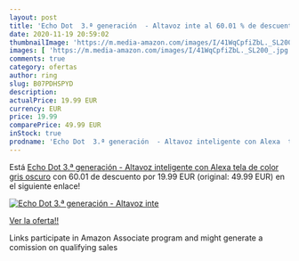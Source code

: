 ```yaml
---
layout: post
title: 'Echo Dot  3.ª generación  - Altavoz inte al 60.01 % de descuento'
date: 2020-11-19 20:59:02
thumbnailImage: 'https://m.media-amazon.com/images/I/41WqCpfiZbL._SL200_.jpg'
images: [ 'https://m.media-amazon.com/images/I/41WqCpfiZbL._SL200_.jpg' ]
comments: true
category: ofertas
author: ring
slug: B07PDHSPYD
description:
actualPrice: 19.99 EUR
currency: EUR
price: 19.99
comparePrice: 49.99 EUR
inStock: true
prodname: 'Echo Dot  3.ª generación  - Altavoz inteligente con Alexa  tela de color gris oscuro'
---
```


Está [Echo Dot  3.ª generación  - Altavoz inteligente con Alexa  tela de color gris oscuro](https://www.amazon.es/dp/B07PDHSPYD/?tag=tolees-21) con 60.01 de descuento por 19.99 EUR (original: 49.99 EUR) en el siguiente enlace!

[![Echo Dot  3.ª generación  - Altavoz inte](https://m.media-amazon.com/images/I/41WqCpfiZbL._SL200_.jpg)](https://www.amazon.es/dp/B07PDHSPYD/?tag=tolees-21)

[Ver la oferta!!](https://www.amazon.es/dp/B07PDHSPYD/?tag=tolees-21)

Links participate in Amazon Associate program and might generate a comission on qualifying sales



